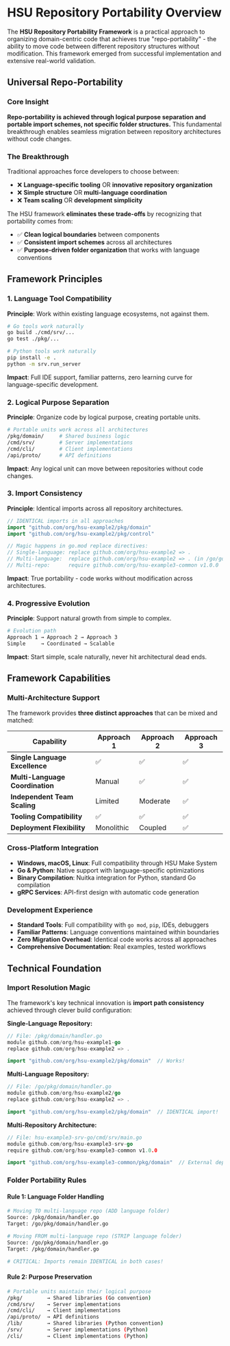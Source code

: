 # HSU Repository Portability Overview

The **HSU Repository Portability Framework** is a practical approach to organizing domain-centric code that achieves true "repo-portability" - the ability to move code between different repository structures without modification. This framework emerged from successful implementation and extensive real-world validation.

## Universal Repo-Portability

### Core Insight
**Repo-portability is achieved through logical purpose separation and portable import schemes, not specific folder structures.** This fundamental breakthrough enables seamless migration between repository architectures without code changes.

### The Breakthrough
Traditional approaches force developers to choose between:
- ❌ **Language-specific tooling** OR **innovative repository organization**
- ❌ **Simple structure** OR **multi-language coordination**  
- ❌ **Team scaling** OR **development simplicity**

The HSU framework **eliminates these trade-offs** by recognizing that portability comes from:
- ✅ **Clean logical boundaries** between components
- ✅ **Consistent import schemes** across all architectures
- ✅ **Purpose-driven folder organization** that works with language conventions

## Framework Principles

### 1. Language Tool Compatibility
**Principle**: Work within existing language ecosystems, not against them.

```bash
# Go tools work naturally
go build ./cmd/srv/...
go test ./pkg/...

# Python tools work naturally  
pip install -e .
python -m srv.run_server
```

**Impact**: Full IDE support, familiar patterns, zero learning curve for language-specific development.

### 2. Logical Purpose Separation
**Principle**: Organize code by logical purpose, creating portable units.

```bash
# Portable units work across all architectures
/pkg/domain/     # Shared business logic
/cmd/srv/        # Server implementations  
/cmd/cli/        # Client implementations
/api/proto/      # API definitions
```

**Impact**: Any logical unit can move between repositories without code changes.

### 3. Import Consistency
**Principle**: Identical imports across all repository architectures.

```go
// IDENTICAL imports in all approaches
import "github.com/org/hsu-example2/pkg/domain"
import "github.com/org/hsu-example2/pkg/control"

// Magic happens in go.mod replace directives:
// Single-language: replace github.com/org/hsu-example2 => .
// Multi-language:  replace github.com/org/hsu-example2 => . (in /go/go.mod)
// Multi-repo:      require github.com/org/hsu-example3-common v1.0.0
```

**Impact**: True portability - code works without modification across architectures.

### 4. Progressive Evolution
**Principle**: Support natural growth from simple to complex.

```bash
# Evolution path
Approach 1 → Approach 2 → Approach 3
Simple     → Coordinated → Scalable
```

**Impact**: Start simple, scale naturally, never hit architectural dead ends.

## Framework Capabilities

### Multi-Architecture Support
The framework provides **three distinct approaches** that can be mixed and matched:

| Capability | Approach 1 | Approach 2 | Approach 3 |
|------------|------------|------------|------------|
| **Single Language Excellence** | ✅ | ✅ | ✅ |
| **Multi-Language Coordination** | Manual | ✅ | ✅ |
| **Independent Team Scaling** | Limited | Moderate | ✅ |
| **Tooling Compatibility** | ✅ | ✅ | ✅ |
| **Deployment Flexibility** | Monolithic | Coupled | ✅ |

### Cross-Platform Integration
- **Windows, macOS, Linux**: Full compatibility through HSU Make System
- **Go & Python**: Native support with language-specific optimizations
- **Binary Compilation**: Nuitka integration for Python, standard Go compilation
- **gRPC Services**: API-first design with automatic code generation

### Development Experience
- **Standard Tools**: Full compatibility with `go mod`, `pip`, IDEs, debuggers
- **Familiar Patterns**: Language conventions maintained within boundaries
- **Zero Migration Overhead**: Identical code works across all approaches
- **Comprehensive Documentation**: Real examples, tested workflows

## Technical Foundation

### Import Resolution Magic
The framework's key technical innovation is **import path consistency** achieved through clever build configuration:

**Single-Language Repository:**
```go
// File: /pkg/domain/handler.go
module github.com/org/hsu-example1-go
replace github.com/org/hsu-example2 => .

import "github.com/org/hsu-example2/pkg/domain"  // Works!
```

**Multi-Language Repository:**
```go  
// File: /go/pkg/domain/handler.go
module github.com/org/hsu-example2/go
replace github.com/org/hsu-example2 => .

import "github.com/org/hsu-example2/pkg/domain"  // IDENTICAL import!
```

**Multi-Repository Architecture:**
```go
// File: hsu-example3-srv-go/cmd/srv/main.go
module github.com/org/hsu-example3-srv-go
require github.com/org/hsu-example3-common v1.0.0

import "github.com/org/hsu-example3-common/pkg/domain"  // External dependency
```

### Folder Portability Rules

#### **Rule 1: Language Folder Handling**
```bash
# Moving TO multi-language repo (ADD language folder)
Source: /pkg/domain/handler.go  
Target: /go/pkg/domain/handler.go

# Moving FROM multi-language repo (STRIP language folder)
Source: /go/pkg/domain/handler.go
Target: /pkg/domain/handler.go

# CRITICAL: Imports remain IDENTICAL in both cases!
```

#### **Rule 2: Purpose Preservation**
```bash
# Portable units maintain their logical purpose
/pkg/        → Shared libraries (Go convention)
/cmd/srv/    → Server implementations
/cmd/cli/    → Client implementations  
/api/proto/  → API definitions
/lib/        → Shared libraries (Python convention)
/srv/        → Server implementations (Python)
/cli/        → Client implementations (Python)
```
